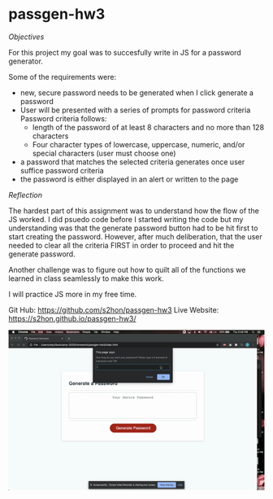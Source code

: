# passgen-hw3
*Objectives*

For this project my goal was to succesfully write in JS for a password generator.

Some of the requirements were:
* new, secure password needs to be generated when I click generate a password  
* User will be presented with a series of prompts for password criteria
    Password criteria follows:
    * length of the password of at least 8 characters and no more than 128 characters
    * Four character types of lowercase, uppercase, numeric, and/or special characters (user must choose one)
* a password that matches the selected criteria generates once user suffice password criteria
* the password is either displayed in an alert or written to the page

*Reflection*

The hardest part of this assignment was to understand how the flow of the JS worked.
I did psuedo code before I started writing the code but my understanding was that the generate password button had to be hit first to start creating the password. However, after much deliberation, that the user needed to clear all the criteria FIRST in order to proceed and hit the generate password.

Another challenge was to figure out how to quilt all of the functions we learned in class seamlessly to make this work.

I will practice JS more in my free time.

Git Hub: https://github.com/s2hon/passgen-hw3
Live Website: https://s2hon.github.io/passgen-hw3/

![mypasswordgenerator](screenshot.gif)
